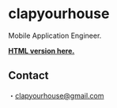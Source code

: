 # clapyourhouse

Mobile Application Engineer.

__[HTML version here.](https://clapyourhouse.github.io/about/)__

## Contact
・clapyourhouse@gmail.com
